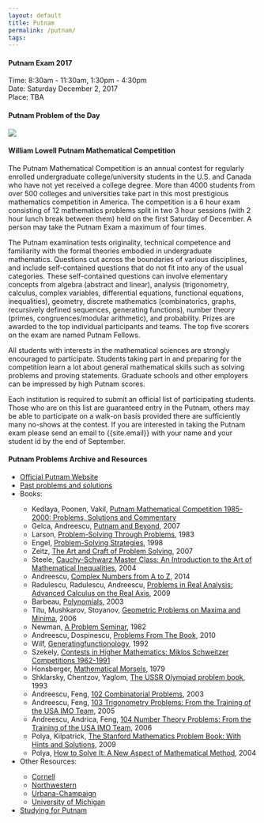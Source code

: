 ```yaml
---
layout: default
title: Putnam
permalink: /putnam/
tags: 
---
```


#### Putnam Exam 2017
Time: 8:30am - 11:30am, 1:30pm - 4:30pm<br>
Date: Saturday December 2, 2017<br>
Place: TBA

#### Putnam Problem of the Day
<img src="http://www.math.harvard.edu/putnam/day.gif" border="0">

#### William Lowell Putnam Mathematical Competition
The Putnam Mathematical Competition is an annual contest for regularly enrolled undergraduate college/university students in the U.S. and Canada who have not yet received a college degree. More than 4000 students from over 500 colleges and universities take part in this most prestigious mathematics competition in America. The competition is a 6 hour exam consisting of 12 mathematics problems split in two 3 hour sessions (with 2 hour lunch break between them) held on the first Saturday of December. A person may take the Putnam Exam a maximum of four times.

The Putnam examination tests originality, technical competence and familiarity with the formal theories embodied in undergraduate mathematics. Questions cut across the boundaries of various disciplines, and include self-contained questions that do not fit into any of the usual categories. These self-contained questions can involve elementary concepts from algebra (abstract and linear), analysis (trigonometry, calculus, complex variables, differential equations, functional equations, inequalities), geometry, discrete mathematics (combinatorics, graphs, recursively defined sequences, generating functions), number theory (primes, congruences/modular arithmetic), and probability. Prizes are awarded to the top individual participants and teams. The top five scorers on the exam are named Putnam Fellows.

All students with interests in the mathematical sciences are strongly encouraged to participate. Students taking part in and preparing for the competition learn a lot about general mathematical skills such as solving problems and proving statements. Graduate schools and other employers can be impressed by high Putnam scores.

Each institution is required to submit an official list of participating students. Those who are on this list are guaranteed entry in the Putnam, others may be able to participate on a walk-on basis provided there are sufficiently many no-shows at the contest. If you are interested in taking the Putnam exam please send an email to {{site.email}} with your name and your student id by the end of September.

#### Putnam Problems Archive and Resources
<ul>
<li><a href="http://math.scu.edu/putnam/" target="_blank">Official Putnam Website</a></li>
<li><a href="http://kskedlaya.org/putnam-archive/" target="_blank">Past problems and solutions</a></li>

<li>Books:</li>
<ul>
<li>Kedlaya, Poonen, Vakil, <a href="http://amzn.to/2t5QeiA" target="_blank">
 Putnam Mathematical Competition 1985-2000: Problems, Solutions and Commentary</a></li>
<li>Gelca, Andreescu, <a href="http://amzn.to/2uahph0" target="_blank">
 Putnam and Beyond</a>, 2007</li>
<li>Larson, <a href="http://amzn.to/2u14Wf0" target="_blank">
 Problem-Solving Through Problems</a>, 1983</li>
<li>Engel, <a href="http://amzn.to/2tzT6Yc" target="_blank">
 Problem-Solving Strategies</a>, 1998</li>
<li>Zeitz, <a href="http://amzn.to/2sXnAVA" target="_blank">
 The Art and Craft of Problem Solving</a>, 2007</li>

<li>Steele, <a href="http://amzn.to/2u5FZPo" target="_blank">
 Cauchy-Schwarz Master Class: An Introduction to the Art of Mathematical Inequalities</a>, 2004</li>
<li>Andreescu, <a href="http://amzn.to/2u0V1WV" target="_blank">
 Complex Numbers from A to Z</a>, 2014</li>
<li>Radulescu, Radulescu, Andreescu, <a href="http://amzn.to/2sXCYkD" target="_blank">
 Problems in Real Analysis: Advanced Calculus on the Real Axis</a>, 2009</li>
<li>Barbeau, <a href="http://amzn.to/2sIv8XO" target="_blank">Polynomials</a>, 2003</li>
<li>Titu, Mushkarov, Stoyanov, <a href="http://amzn.to/2tGfL3D" target="_blank">Geometric Problems on Maxima and Minima</a>, 2006</li>

<li>Newman, <a href="http://amzn.to/2uadwbO" target="_blank">
 A Problem Seminar</a>, 1982</li>
<li>Andreescu, Dospinescu, <a href="http://amzn.to/2uaAijK" target="_blank">
 Problems From The Book</a>, 2010</li>
<li>Wilf, <a href="https://www.math.upenn.edu/~wilf/gfologyLinked2.pdf" target="_blank">
 Generatingfunctionology</a>, 1992</li>
<li>Szekely, <a href="http://amzn.to/2tAkTIl" target="_blank">
 Contests in Higher Mathematics: Miklos Schweitzer Competitions 1962-1991</a></li>
<li>Honsberger, <a href="http://amzn.to/2uaC7NC" target="_blank">
 Mathematical Morsels</a>, 1979</li>
<li>Shklarsky, Chentzov, Yaglom, <a href="http://amzn.to/2u5TFcZ" target="_blank">
 The USSR Olympiad problem book</a>, 1993</li>
<li>Andreescu, Feng, <a href="http://amzn.to/2sHXotJ" target="_blank">
 102 Combinatorial Problems</a>, 2003</li>
<li>Andreescu, Feng, <a href="http://amzn.to/2t6kGsR" target="_blank">
103 Trigonometry Problems: From the Training of the USA IMO Team</a>, 2005</li>
<li>Andreescu, Andrica, Feng, <a href="http://amzn.to/2sIrugO" target="_blank">
 104 Number Theory Problems: From the Training of the USA IMO Team</a>, 2006</li>
<li>Polya, Kilpatrick, <a href="http://amzn.to/2uazQ5k" target="_blank">
 The Stanford Mathematics Problem Book: With Hints and Solutions</a>, 2009</li>
<li>Polya, <a href="http://amzn.to/2sX4uPt" target="_blank">
 How to Solve It: A New Aspect of Mathematical Method</a>, 2004</li>
</ul>

<li>Other Resources:</li>
<ul>
<li><a href="http://www.math.cornell.edu/~putnam/" target="_blank">Cornell</a></li>
<li><a href="http://www.math.northwestern.edu/~mlerma/problem_solving/putnam/" target="_blank">Northwestern</a></li>
<li><a href="http://www.math.illinois.edu/~ajh/putnam/resources.html" target="_blank">Urbana-Champaign</a></li>
<li><a href="http://www.math.lsa.umich.edu/~hderksen/ProblemSolving/ProblemSolving.html" target="_blank">University of Michigan</a></li>
</ul>

<li><a href="http://math.stackexchange.com/questions/305700/studying-for-the-putnam-exam" target="_blank">Studying for Putnam</a></li>
</ul>
